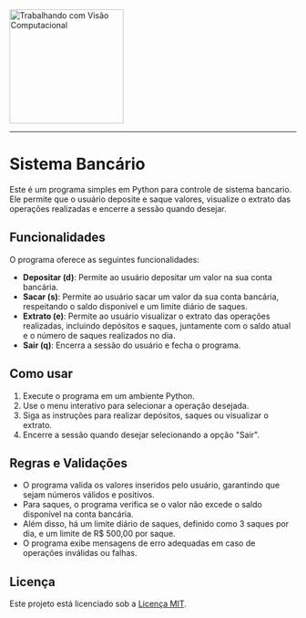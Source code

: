 <img src="https://hermes.dio.me/lab_projects/badges/04769934-e77a-4b20-a779-1e6f7a7ab1c8.png" alt="Trabalhando com Visão Computacional" width="200">

---
# Sistema Bancário

Este é um programa simples em Python para controle de sistema bancario. Ele permite que o usuário deposite e saque valores, visualize o extrato das operações realizadas e encerre a sessão quando desejar.

## Funcionalidades

O programa oferece as seguintes funcionalidades:

- **Depositar (d)**: Permite ao usuário depositar um valor na sua conta bancária.
- **Sacar (s)**: Permite ao usuário sacar um valor da sua conta bancária, respeitando o saldo disponível e um limite diário de saques.
- **Extrato (e)**: Permite ao usuário visualizar o extrato das operações realizadas, incluindo depósitos e saques, juntamente com o saldo atual e o número de saques realizados no dia.
- **Sair (q)**: Encerra a sessão do usuário e fecha o programa.

## Como usar

1. Execute o programa em um ambiente Python.
2. Use o menu interativo para selecionar a operação desejada.
3. Siga as instruções para realizar depósitos, saques ou visualizar o extrato.
4. Encerre a sessão quando desejar selecionando a opção "Sair".

## Regras e Validações

- O programa valida os valores inseridos pelo usuário, garantindo que sejam números válidos e positivos.
- Para saques, o programa verifica se o valor não excede o saldo disponível na conta bancária.
- Além disso, há um limite diário de saques, definido como 3 saques por dia, e um limite de R$ 500,00 por saque.
- O programa exibe mensagens de erro adequadas em caso de operações inválidas ou falhas.

## Licença

Este projeto está licenciado sob a [Licença MIT](LICENSE).

